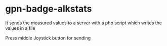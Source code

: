 # gpn-badge-alkstats
It sends the measured values to a server with a php script which writes the values in a file

Press middle Joystick button for sending
